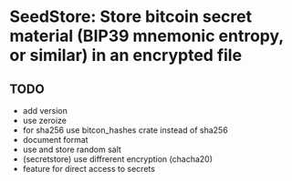 # SeedStore: Store bitcoin secret material (BIP39 mnemonic entropy, or similar) in an encrypted file

## TODO

- add version
- use zeroize
- for sha256 use bitcon_hashes crate instead of sha256
- document format
- use and store random salt
- (secretstore) use diffrerent encryption (chacha20)
- feature for direct access to secrets
